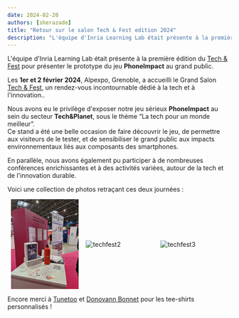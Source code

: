 ```yaml
---
date: 2024-02-20
authors: [sherazade]
title: "Retour sur le salon Tech & Fest edition 2024"
description: "L'équipe d'Inria Learning Lab était présente à la première édition du [Tech & Fest](https://www.tech-fest.fr/fr) pour présenter le prototype du jeu PhoneImpact au grand public."
---
```

L'équipe d'Inria Learning Lab était présente à la première édition du [Tech & Fest](https://www.tech-fest.fr/fr) pour présenter le prototype du jeu **PhoneImpact** au grand public.
<!-- more -->

Les **1er et 2 février 2024**, Alpexpo, Grenoble, a accueilli le Grand Salon [Tech & Fest](https://www.tech-fest.fr/fr), un rendez-vous incontournable dédié à la tech et à l'innovation..

Nous avons eu le privilège d'exposer notre jeu sérieux **PhoneImpact** au sein du secteur **Tech&Planet**, sous le thème “La tech pour un monde meilleur”.  
Ce stand a été une belle occasion de faire découvrir le jeu, de permettre aux visiteurs de le tester, et de sensibiliser le grand public aux impacts environnementaux liés aux composants des smartphones.

En parallèle, nous avons également pu participer à de nombreuses conférences enrichissantes et à des activités variées, autour de la tech et de l'innovation durable.

Voici une collection de photos retraçant ces deux journées :

<div style="display: flex; justify-content: space-around; align-items: center;">
  <img alt="techfest1" src="ImagesBlog/techfest1.jpg" style="width: 30%; height: auto;"/>
  <img alt="techfest2" src="ImagesBlog/techfest2.jpg" style="width: 30%; height: auto;"/>
  <img alt="techfest3" src="ImagesBlog/techfest3.jpg" style="width: 30%; height: auto;"/>
</div>

Encore merci à [Tunetoo](https://www.tunetoo.com) et [Donovann Bonnet](https://www.linkedin.com/in/donovann-bonnet-⚡%EF%B8%8F-799ab61aa/) pour les tee-shirts personnalisés !